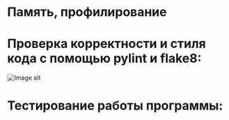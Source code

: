 # Память, профилирование

# Проверка корректности и стиля кода с помощью pylint и flake8:
![Image alt](https://github.com/VetaShine/OOPch/blob/main/hw11_1.png)

# Тестирование работы программы:
